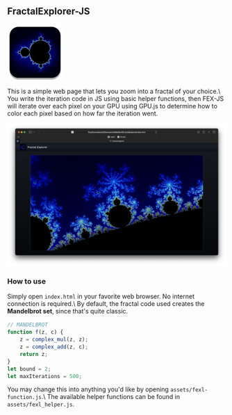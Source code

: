 ## FractalExplorer-JS

![FEX-JS Logo](https://raw.githubusercontent.com/fishydarwin/FractalExplorer-JS/main/assets/icon.png)

This is a simple web page that lets you zoom into a fractal of your choice.\\
You write the iteration code in JS using basic helper functions, then FEX-JS will iterate over each pixel on your GPU using GPU.js to determine how to color each pixel based on how far the iteration went.

![Page on Safari](https://raw.githubusercontent.com/fishydarwin/FractalExplorer-JS/main/assets/example.png)

### How to use

Simply open `index.html` in your favorite web browser. No internet connection is required.\\
By default, the fractal code used creates the **Mandelbrot set**, since that's quite classic.

```js
// MANDELBROT
function f(z, c) {
    z = complex_mul(z, z);
    z = complex_add(z, c);
    return z;
}
let bound = 2;
let maxIterations = 500;
```

You may change this into anything you'd like by opening `assets/fexl-function.js`.\\
The available helper functions can be found in `assets/fexl_helper.js`.
